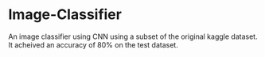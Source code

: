 # Image-Classifier
An image classifier using CNN using a subset of the original kaggle dataset.
It acheived an accuracy of 80% on the test dataset.
